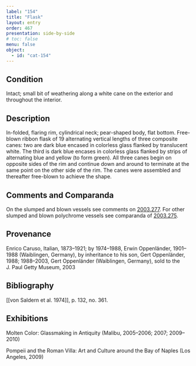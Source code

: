 ```yaml
---
label: "154"
title: "Flask"
layout: entry
order: 467
presentation: side-by-side
# toc: false
menu: false
object:
  - id: "cat-154"
---
```


## Condition

Intact; small bit of weathering along a white cane on the exterior and throughout the interior.

## Description

In-folded, flaring rim, cylindrical neck; pear-shaped body, flat bottom. Free-blown ribbon flask of 19 alternating vertical lengths of three composite canes: two are dark blue encased in colorless glass flanked by translucent white. The third is dark blue encases in colorless glass flanked by strips of alternating blue and yellow (to form green). All three canes begin on opposite sides of the rim and continue down and around to terminate at the same point on the other side of the rim. The canes were assembled and thereafter free-blown to achieve the shape.

## Comments and Comparanda

On the slumped and blown vessels see comments on [2003.277](#num). For other slumped and blown polychrome vessels see comparanda of [2003.275](#num).

## Provenance

Enrico Caruso, Italian, 1873–1921; by 1974–1988, Erwin Oppenländer, 1901–1988 (Waiblingen, Germany), by inheritance to his son, Gert Oppenländer, 1988; 1988–2003, Gert Oppenländer (Waiblingen, Germany), sold to the J. Paul Getty Museum, 2003

## Bibliography

[[von Saldern et al. 1974]], p. 132, no. 361.

## Exhibitions

Molten Color: Glassmaking in Antiquity (Malibu, 2005–2006; 2007; 2009–2010)

Pompeii and the Roman Villa: Art and Culture around the Bay of Naples (Los Angeles, 2009)
